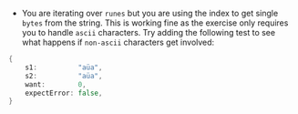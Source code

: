 - You are iterating over `runes` but you are using the index to get single `bytes` from the string. 
This is working fine as the exercise only requires you to handle `ascii` characters. 
Try adding the following test to see what happens if `non-ascii` characters get involved:

```go
{
	s1:          "aüa",
	s2:          "aüa",
	want:        0,
	expectError: false,
}
```
